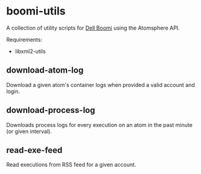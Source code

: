 # boomi-utils
A collection of utility scripts for [Dell Boomi](https://boomi.com/) using the Atomsphere API.

Requirements:
* libxml2-utils

## download-atom-log
Download a given atom's container logs when provided a valid account and login.

## download-process-log
Downloads process logs for every execution on an atom in the past minute (or given interval).

## read-exe-feed
Read executions from RSS feed for a given account.
